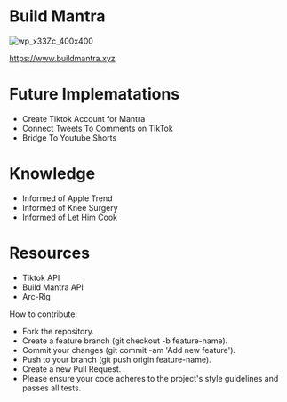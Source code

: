 # Build Mantra
![wp_x33Zc_400x400](https://github.com/user-attachments/assets/2fe440f8-758a-4cf1-8a21-77a10b8b0e0a)

https://www.buildmantra.xyz

# Future Implematations 
- Create Tiktok Account for Mantra
- Connect Tweets To Comments on TikTok
- Bridge To Youtube Shorts

# Knowledge
- Informed of Apple Trend
- Informed of Knee Surgery
- Informed of Let Him Cook

# Resources
- Tiktok API
- Build Mantra API
- Arc-Rig

How to contribute:
- Fork the repository.
- Create a feature branch (git checkout -b feature-name).
- Commit your changes (git commit -am 'Add new feature').
- Push to your branch (git push origin feature-name).
- Create a new Pull Request.
- Please ensure your code adheres to the project's style guidelines and passes all tests.
